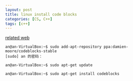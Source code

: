 ```yaml
---
layout: post
title: linux install code blocks
categories: [CS, C++]
tags: [c++]
---
```

<!-- more -->
[related web](https://launchpad.net/~damien-moore/+archive/ubuntu/codeblocks-stable)       
```shell
an@an-VirtualBox:~$ sudo add-apt-repository ppa:damien-moore/codeblocks-stable
[sudo] an 的密码： 
```     
```shell
an@an-VirtualBox:~$ sudo apt-get update
```     
```shell
an@an-VirtualBox:~$ sudo apt-get install codeblocks
```     
